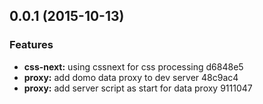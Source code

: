 <a name="0.0.1"></a>
## 0.0.1 (2015-10-13)


### Features

* **css-next:** using cssnext for css processing d6848e5
* **proxy:** add domo data proxy to dev server 48c9ac4
* **proxy:** add server script as start for data proxy 9111047




